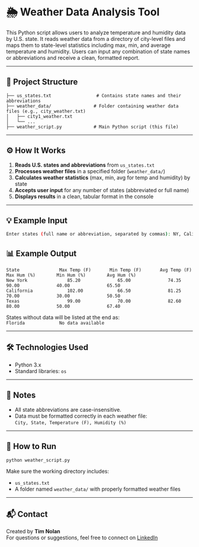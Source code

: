# 🌦️ Weather Data Analysis Tool

This Python script allows users to analyze temperature and humidity data by U.S. state. It reads weather data from a directory of city-level files and maps them to state-level statistics including max, min, and average temperature and humidity. Users can input any combination of state names or abbreviations and receive a clean, formatted report.

---

## 📁 Project Structure

```
├── us_states.txt                 # Contains state names and their abbreviations
├── weather_data/                # Folder containing weather data files (e.g., city_weather.txt)
│   ├── city1_weather.txt
│   └── ...
├── weather_script.py            # Main Python script (this file)
```

---

## ⚙️ How It Works

1. **Reads U.S. states and abbreviations** from `us_states.txt`
2. **Processes weather files** in a specified folder (`weather_data/`)
3. **Calculates weather statistics** (max, min, avg for temp and humidity) by state
4. **Accepts user input** for any number of states (abbreviated or full name)
5. **Displays results** in a clean, tabular format in the console

---

## 💡 Example Input

```bash
Enter states (full name or abbreviation, separated by commas): NY, California, TX
```

## 📊 Example Output

```
State               Max Temp (F)       Min Temp (F)       Avg Temp (F)       Max Hum (%)        Min Hum (%)        Avg Hum (%)
New York               85.20              65.00              74.35              90.00              40.00              65.50
California             102.00             66.50              81.25              70.00              30.00              50.50
Texas                  99.00              70.00              82.60              80.00              50.00              67.40
```

States without data will be listed at the end as:  
`Florida             No data available`

---

## 🛠️ Technologies Used

- Python 3.x
- Standard libraries: `os`

---

## 📝 Notes

- All state abbreviations are case-insensitive.
- Data must be formatted correctly in each weather file:  
  `City, State, Temperature (F), Humidity (%)`

---

## 🚀 How to Run

```bash
python weather_script.py
```

Make sure the working directory includes:
- `us_states.txt`
- A folder named `weather_data/` with properly formatted weather files

---

## 📬 Contact

Created by **Tim Nolan**  
For questions or suggestions, feel free to connect on [LinkedIn](https://www.linkedin.com/in/tjnolan319/)
